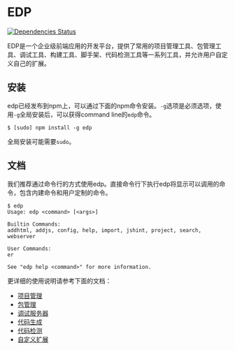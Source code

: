 EDP
==========

[![Dependencies Status](https://david-dm.org/ecomfe/edp.png)](https://david-dm.org/ecomfe/edp)

EDP是一个企业级前端应用的开发平台，提供了常用的项目管理工具、包管理工具、调试工具、构建工具、脚手架、代码检测工具等一系列工具，并允许用户自定义自己的扩展。


安装
-------

edp已经发布到npm上，可以通过下面的npm命令安装。`-g`选项是必须选项，使用`-g`全局安装后，可以获得command line的`edp`命令。

    $ [sudo] npm install -g edp

全局安装可能需要`sudo`。


文档
------

我们推荐通过命令行的方式使用edp。直接命令行下执行edp将显示可以调用的命令，包含内建命令和用户定制的命令。

    $ edp
    Usage: edp <command> [<args>]

    Builtin Commands:
    addhtml, addjs, config, help, import, jshint, project, search, webserver

    User Commands:
    er

    See "edp help <command>" for more information.

更详细的使用说明请参考下面的文档：

- [项目管理](doc/project.md)
- [包管理](doc/package-manager.md)
- [调试服务器](doc/webserver.md)
- [代码生成](doc/code-generate.md)
- [代码检测](doc/code-detect.md)
- [自定义扩展](doc/extension.md)
